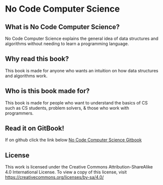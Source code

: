 # No Code Computer Science

## What is No Code Computer Science?

No Code Computer Science explains the general idea of data structures and algorithms without needing to learn a programming language.  

## Why read this book?

This book is made for anyone who wants an intuition on how data structures and algorithms work. 

## Who is this book made for?

This book is made for people who want to understand the basics of CS such as CS students, problem solvers, & those who work with programmers.

## Read it on GitBook!
If on github click the link below
[No Code Computer Science Gitbook](https://ksmcclay.gitbook.io/no-code-computer-science/)

## License
This work is licensed under the Creative Commons Attribution-ShareAlike 4.0 International License. To view a copy of this license, visit https://creativecommons.org/licenses/by-sa/4.0/
